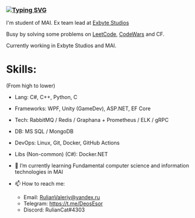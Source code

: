 ### [![Typing SVG](https://readme-typing-svg.herokuapp.com?color=%2336BCF7&lines=Hi+there+👋,+my+name+is+Valeriy)](https://git.io/typing-svg)
I'm student of MAI. Ex team lead at [Exbyte Studios](https://vk.com/exbytestudios) 

Busy by solving some problems on [LeetCode](https://leetcode.com/DeoEsor/), [CodeWars](https://www.codewars.com/users/DeoEsor) and CF.

Currently working in Exbyte Studios and MAI.


# Skills:

(From high to lower)

- Lang: C#, C++, Python, C

- Frameworks: WPF, Unity (GameDev), ASP.NET, EF Core
         
- Tech: RabbitMQ / Redis / Graphana + Prometheus / ELK / gRPC
         
- DB: MS SQL / MongoDB 
         
- DevOps: Linux, Git, Docker, GitHub Actions
      
- Libs (Non-common) (C#): Docker.NET


- 🌱 I’m currently learning Fundamental computer science and information technologies in MAI
- 📫 How to reach me: 
   - Email: RulianValeriy@yandex.ru
   - Telegram: https://t.me/DeosEsor
   - Discord: RulianCat#4303
